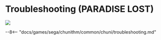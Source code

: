 # Troubleshooting (PARADISE LOST)
<img class="header-logo" src="/img/sega/chunithm/paradiselost/logo.webp">

--8<-- "docs/games/sega/chunithm/common/chuni/troubleshooting.md"
